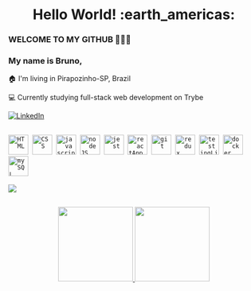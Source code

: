<h1 align= "center"><b>Hello World! :earth_americas:</b></h1>

### WELCOME TO MY GITHUB 👋👋👋

<h3>My name is Bruno,</h3>

:house: I'm living in Pirapozinho-SP, Brazil

:computer: Currently studying full-stack web development on Trybe

<a href="https://www.linkedin.com/in/brunokian/"><img alt="LinkedIn" src="https://img.shields.io/badge/LinkedIn-0077B5?style=for-the-badge&logo=linkedin&logoColor=white" /></a>

##

<p align="left">
  <code><img src="https://cdn.svgporn.com/logos/html-5.svg" alt="HTML" width="40" height="40" /></code>&nbsp;
  <code><img src="https://cdn.svgporn.com/logos/css-3.svg" alt="CSS" width="40" height="40" /></code>&nbsp;
  <code><img src="https://cdn.svgporn.com/logos/javascript.svg" alt="javascript" width="40" height="40"/></code>&nbsp;
  <code><img src="https://cdn.svgporn.com/logos/nodejs-icon.svg" alt="nodeJS" width="40" height="40"/></code>&nbsp;
  <code><img src="https://cdn.svgporn.com/logos/jest.svg" alt="jest" width="40" height="40"/></code>&nbsp;
  <code><img src="https://cdn.svgporn.com/logos/react.svg" alt="reactApp" width="40" height="40"/></code>&nbsp;
  <code><img src="https://cdn.svgporn.com/logos/git-icon.svg" alt="git" width="40" height="40"/></code>&nbsp;
  <code><img src="https://cdn.svgporn.com/logos/redux.svg" alt="redux" width="40" height="40"/></code>&nbsp;
  <code><img src="https://cdn.svgporn.com/logos/testing-library.svg" alt="testingLibrary" width="40" height="40"/></code>&nbsp;
  <code><img src="https://cdn.svgporn.com/logos/docker-icon.svg" alt="docker" width="40" height="40"/></code>&nbsp;
  <code><img src="https://cdn.svgporn.com/logos/mysql-icon.svg" alt="mySQL" width="40" height="40"/></code>&nbsp;
</p>

<div>
  <a href="https://github.com/brunokian">
    <img src="https://img.shields.io/badge/GitHub-100000?style=for-the-badge&logo=github&logoColor=white" target="_blank">
  </a>
</div>

##

<div align="center">
  <a href="https://github.com/brunokian">
  <img height="150em" src="https://github-readme-stats.vercel.app/api?username=brunokian&show_icons=true&theme=codeSTACKr&include_all_commits=true&count_private=true"/>
  <img height="150em" src="https://github-readme-stats.vercel.app/api/top-langs/?username=brunokian&layout=compact&langs_count=8&theme=codeSTACKr"/>
</div>


  
<!--
**brunokian/brunokian** is a ✨ _special_ ✨ repository because its `README.md` (this file) appears on your GitHub profile.

Here are some ideas to get you started:

- 🔭 I’m currently working on ...
- 🌱 I’m currently learning ...
- 👯 I’m looking to collaborate on ...
- 🤔 I’m looking for help with ...
- 💬 Ask me about ...
- 📫 How to reach me: ...
- 😄 Pronouns: ...
- ⚡ Fun fact: ...
-->
